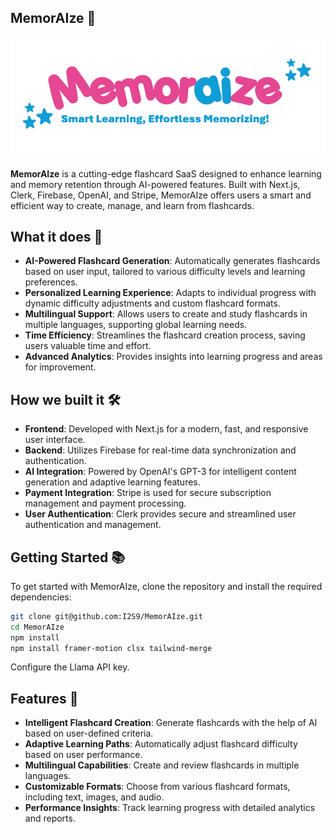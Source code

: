 ## MemorAIze 🧠

![alt text](memoraize-1.png)

**MemorAIze** is a cutting-edge flashcard SaaS designed to enhance learning and memory retention through AI-powered features. Built with Next.js, Clerk, Firebase, OpenAI, and Stripe, MemorAIze offers users a smart and efficient way to create, manage, and learn from flashcards.

## What it does 🚀

- **AI-Powered Flashcard Generation**: Automatically generates flashcards based on user input, tailored to various difficulty levels and learning preferences.
- **Personalized Learning Experience**: Adapts to individual progress with dynamic difficulty adjustments and custom flashcard formats.
- **Multilingual Support**: Allows users to create and study flashcards in multiple languages, supporting global learning needs.
- **Time Efficiency**: Streamlines the flashcard creation process, saving users valuable time and effort.
- **Advanced Analytics**: Provides insights into learning progress and areas for improvement.

## How we built it 🛠️

- **Frontend**: Developed with Next.js for a modern, fast, and responsive user interface.
- **Backend**: Utilizes Firebase for real-time data synchronization and authentication.
- **AI Integration**: Powered by OpenAI's GPT-3 for intelligent content generation and adaptive learning features.
- **Payment Integration**: Stripe is used for secure subscription management and payment processing.
- **User Authentication**: Clerk provides secure and streamlined user authentication and management.

## Getting Started 📚

To get started with MemorAIze, clone the repository and install the required dependencies:

```bash
git clone git@github.com:I2S9/MemorAIze.git
cd MemorAIze
npm install
npm install framer-motion clsx tailwind-merge
```

Configure the Llama API key.

## Features 🌟

- **Intelligent Flashcard Creation**: Generate flashcards with the help of AI based on user-defined criteria.
- **Adaptive Learning Paths**: Automatically adjust flashcard difficulty based on user performance.
- **Multilingual Capabilities**: Create and review flashcards in multiple languages.
- **Customizable Formats**: Choose from various flashcard formats, including text, images, and audio.
- **Performance Insights**: Track learning progress with detailed analytics and reports.